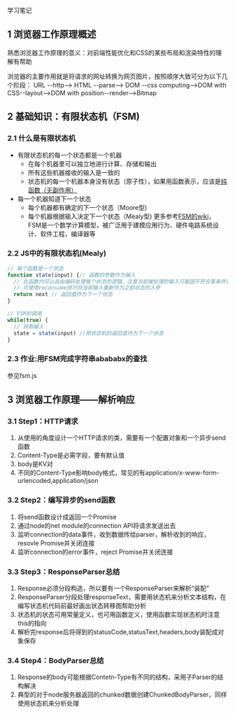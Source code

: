 学习笔记
## 1 浏览器工作原理概述
熟悉浏览器工作原理的意义：对前端性能优化和CSS的某些布局和渲染特性的理解有帮助

浏览器的主要作用就是将请求的网址转换为网页图片，按照顺序大致可分为以下几个阶段：
URL --http--> HTML --parse--> DOM --css computing-->DOM with CSS--layout-->DOM with position--render-->Bitmap

## 2 基础知识：有限状态机（FSM)
### 2.1 什么是有限状态机
- 有限状态机的每一个状态都是一个机器
  - 在每个机器里可以独立地进行计算、存储和输出
  - 所有这些机器接收的输入是一致的
  - 状态机的每一个机器本身没有状态（原子性），如果用函数表示，应该是[纯函数（无副作用）](https://zh.wikipedia.org/wiki/%E5%89%AF%E4%BD%9C%E7%94%A8_(%E8%AE%A1%E7%AE%97%E6%9C%BA%E7%A7%91%E5%AD%A6))
- 每一个机器知道下一个状态
  - 每个机器都有确定的下一个状态（Moore型)
  - 每个机器根据输入决定下一个状态（Mealy型)
更多参考[FSM的wiki](https://zh.wikipedia.org/wiki/%E6%9C%89%E9%99%90%E7%8A%B6%E6%80%81%E6%9C%BA)，FSM是一个数学计算模型，被广泛用于建模应用行为、硬件电路系统设计、软件工程，编译器等
### 2.2 JS中的有限状态机(Mealy)
```js
// 每个函数是一个状态
function state(input) {// 函数的参数作为输入 
  // 在函数内可以自由编码处理每个状态的逻辑，注意当前被处理的输入可能因不符合某条件转回之前的状态时输入被”吞掉“，
  // 可使用reconsume技巧将当前输入重新作为之前状态的入参
  return next // 返回值作为下一个状态
}

// FSM的调用
while(true) {
  // 获取输入
  state = state(input) //把状态机的返回值作为下一个状态
}
```

### 2.3 作业:用FSM完成字符串abababx的查找
参见fsm.js

## 3 浏览器工作原理——解析响应
### 3.1 Step1：HTTP请求
1. 从使用的角度设计一个HTTP请求的类，需要有一个配置对象和一个异步send函数
2. Content-Type是必需字段，要有默认值
3. body是KV对
4. 不同的Content-Type影响body格式，常见的有application/x-www-form-urlencoded,application/json

### 3.2 Step2：编写异步的send函数
1. 将send函数设计成返回一个Promise
2. 通过node的net module的connection API将请求发送出去
3. 监听connection的data事件，收到数据传给parser，解析收到的响应，resovle Promise并关闭连接
4. 监听connection的error事件，reject Promise并关闭连接

### 3.3 Step3：ResponseParser总结
1. Response必须分段构造，所以要有一个ResponseParser来解析“装配”
2. ResponseParser分段处理responseText，需要用状态机来分析文本结构，在编写状态机代码前最好画出状态转移图帮助分析
3. 状态机的状态可用常量定义，也可用函数定义，使用函数实现状态机时注意this的指向
4. 解析完response后将得到的statusCode,statusText,headers,body装配成对象保存

### 3.4 Step4：BodyParser总结
1. Response的body可能根据Contetn-Type有不同的结构，采用子Parser的结构解决
2. 典型的对于node服务器返回的chunked数据创建ChunkedBodyParser，同样使用状态机来分析处理